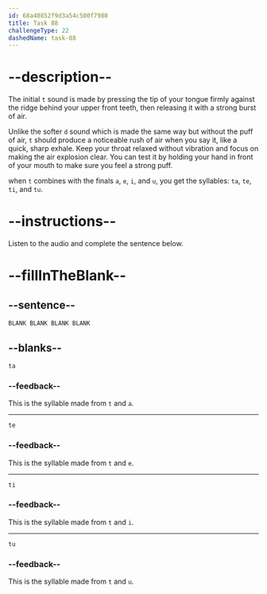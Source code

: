 ```yaml
---
id: 68a40852f9d3a54c500f7980
title: Task 88
challengeType: 22
dashedName: task-88
---
```


<!-- (Audio) A: t, ta, te, ti, tu -->

# --description--

The initial `t` sound is made by pressing the tip of your tongue firmly against the ridge behind your upper front teeth, then releasing it with a strong burst of air.

Unlike the softer `d` sound which is made the same way but without the puff of air, `t` should produce a noticeable rush of air when you say it, like a quick, sharp exhale. Keep your throat relaxed without vibration and focus on making the air explosion clear. You can test it by holding your hand in front of your mouth to make sure you feel a strong puff.

when `t` combines with the finals `a`, `e`, `i`, and `u`, you get the syllables: `ta`, `te`, `ti`, and `tu`.

# --instructions--

Listen to the audio and complete the sentence below.

# --fillInTheBlank--

## --sentence--

`BLANK BLANK BLANK BLANK`

## --blanks--

`ta`

### --feedback--

This is the syllable made from `t` and `a`.

---

`te`

### --feedback--

This is the syllable made from `t` and `e`.

---

`ti`

### --feedback--

This is the syllable made from `t` and `i`.

---

`tu`

### --feedback--

This is the syllable made from `t` and `u`.
